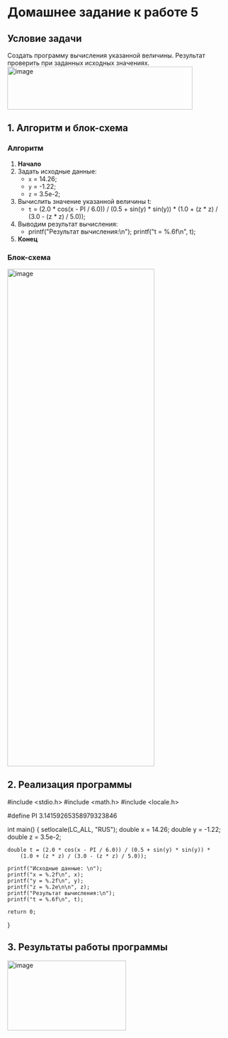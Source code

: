 # Домашнее задание к работе 5

## Условие задачи
Создать программу вычисления указанной величины.
Результат проверить при заданных исходных значениях.
<img width="418" height="97" alt="image" src="https://github.com/user-attachments/assets/d4e4509a-b11e-4e4d-a295-8beca7e482d7" />


## 1. Алгоритм и блок-схема

### Алгоритм
1. **Начало**
2. Задать исходные данные:
   - `x` = 14.26; 
   - `y` = -1.22;
   - `z` = 3.5e-2;
3. Вычислить значение указанной величины t:
   - `t` = (2.0 * cos(x - PI / 6.0)) / (0.5 + sin(y) * sin(y)) *
    (1.0 + (z * z) / (3.0 - (z * z) / 5.0));
4. Выводим результат вычисления:
   - printf("Результат вычисления:\n");
printf("t = %.6f\n", t);
5. **Конец**

### Блок-схема
<img width="332" height="1124" alt="image" src="https://github.com/user-attachments/assets/390c67ca-614e-4200-8aa2-511be476b499" />


## 2. Реализация программы
#include <stdio.h>
#include <math.h>
#include <locale.h>

#define PI 3.14159265358979323846

int main() 
{
    setlocale(LC_ALL, "RUS");
    double x = 14.26;
    double y = -1.22;
    double z = 3.5e-2;

    double t = (2.0 * cos(x - PI / 6.0)) / (0.5 + sin(y) * sin(y)) *
        (1.0 + (z * z) / (3.0 - (z * z) / 5.0));

    printf("Исходные данные: \n");
    printf("x = %.2f\n", x);
    printf("y = %.2f\n", y);
    printf("z = %.2e\n\n", z);
    printf("Результат вычисления:\n");
    printf("t = %.6f\n", t);

    return 0;
}

## 3. Результаты работы программы

<img width="268" height="158" alt="image" src="https://github.com/user-attachments/assets/a332b250-d072-404b-9cfa-17d5db4b3596" />




